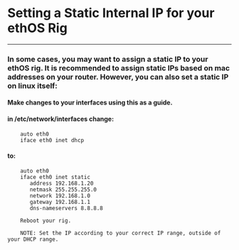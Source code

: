 # Setting a Static Internal IP for your ethOS Rig 
---------------------------------------------------
### In some cases, you may want to assign a static IP to your ethOS rig. It is recommended to assign static IPs based on mac addresses on your router. However, you can also set a static IP on linux itself:

#### Make changes to your interfaces using this as a guide. 

#### in /etc/network/interfaces change: 
        auto eth0
        iface eth0 inet dhcp 
        
#### to: 
        auto eth0
        iface eth0 inet static
           address 192.168.1.20
           netmask 255.255.255.0
           network 192.168.1.0
           gateway 192.168.1.1
           dns-nameservers 8.8.8.8 
           
        Reboot your rig.

        NOTE: Set the IP according to your correct IP range, outside of your DHCP range. 
